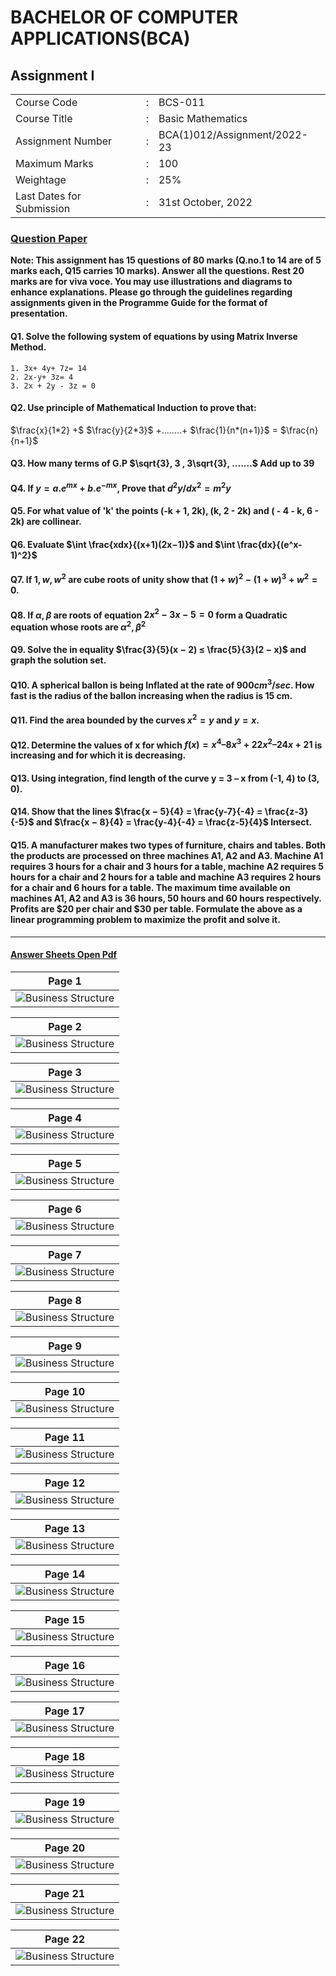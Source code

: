 # BACHELOR OF COMPUTER APPLICATIONS(BCA)
## Assignment I
|  |  |  |
|-------------|-------------|---------|
|Course Code |:| BCS-011 |
|Course Title |:| Basic Mathematics| 
|Assignment Number |:| BCA(1)012/Assignment/2022-23|
|Maximum Marks |:| 100|
|Weightage |:| 25%|
|Last Dates for Submission |:| 31st October, 2022|
### <u> **Question Paper** </u>
**Note: This assignment has 15 questions of 80 marks (Q.no.1 to 14 are of 5 marks each, Q15 carries 10 marks). Answer all the questions. Rest 20 marks are for viva voce. You may use illustrations and diagrams to enhance explanations. Please go through the guidelines regarding assignments given in the Programme Guide for the format of presentation.**

#### Q1. Solve the following system of equations by using Matrix Inverse Method.
    1. 3x+ 4y+ 7z= 14
    2. 2x-y+ 3z= 4
    3. 2x + 2y - 3z = 0
#### Q2. Use principle of Mathematical Induction to prove that: 

$\frac{x}{1*2} +$
$\frac{y}{2*3}$
$+ ........ +$
$\frac{1}{n*(n+1)}$
$=$
$\frac{n}{n+1}$ 
#### Q3. How many terms of G.P  $\sqrt{3}, 3 , 3\sqrt{3}, .......$ Add up to 39
#### Q4. If $y = a.e^{mx} + b.e^{-mx}$, Prove that $d^2y/dx^2 = m^2y$
#### Q5. For what value of 'k' the points (-k + 1, 2k), (k, 2 - 2k) and ( - 4 - k, 6 - 2k) are collinear.
#### Q6. Evaluate $\int \frac{xdx}{(x+1)(2x−1)}$ and $\int \frac{dx}{(e^x-1)^2}$
#### Q7. If $1, w, w^2$ are cube roots of unity show that $(1+ w)^2 - (1 + w)^3 + w^2 = 0$.
#### Q8. If $α, β$ are roots of equation $2x^2-3x-5=0$ form a Quadratic equation whose roots are $α^2, β^2$
#### Q9. Solve the in equality $\frac{3}{5}(x − 2) ≤ \frac{5}{3}(2 − x)$ and graph the solution set.
#### Q10. A spherical ballon is being Inflated at the rate of $900 cm^3/sec$. How fast is the radius of the ballon increasing when the radius is 15 cm.
#### Q11. Find the area bounded by the curves $x^2 = y$ and $y = x$.
#### Q12. Determine the values of x for which $f(x) = x^4 – 8x^3 + 22x^2– 24x + 21$ is increasing and for which it is decreasing.
#### Q13. Using integration, find length of the curve y = 3 – x from (-1, 4) to (3, 0).
#### Q14. Show that the lines $\frac{x − 5}{4} = \frac{y-7}{-4} = \frac{z-3}{-5}$ and $\frac{x − 8}{4} = \frac{y-4}{-4} = \frac{z-5}{4}$ Intersect.
#### Q15. A manufacturer makes two types of furniture, chairs and tables. Both the products are processed on three machines A1, A2 and A3. Machine A1 requires 3 hours for a chair and 3 hours for a table, machine A2 requires 5 hours for a chair and 2 hours for a table and machine A3 requires 2 hours for a chair and 6 hours for a table. The maximum time available on machines A1, A2 and A3 is 36 hours, 50 hours and 60 hours respectively. Profits are $20 per chair and $30 per table. Formulate the above as a linear programming problem to maximize the profit and solve it.
<hr/>

#### <u> **Answer Sheets** </u> <a href="images/Assignment-BCS-012.pdf"> Open Pdf </a>
|Page 1|
|:-----------------------------------------:|
| ![Business Structure](images/Page01.jpg "Page 1")|


|Page 2|
|:--------------------------------------------------:|
| ![Business Structure](images/Page02.jpg "Page 2")|

|Page 3|
|:--------------------------------------------------:|
| ![Business Structure](images/Page03.jpg "Page 3")|

|Page 4|
|:--------------------------------------------------:|
| ![Business Structure](images/Page04.jpg "Page 4")|

|Page 5|
|:--------------------------------------------------:|
| ![Business Structure](images/Page05.jpg "Page 5")|

|Page 6|
|:--------------------------------------------------:|
| ![Business Structure](images/Page06.jpg "Page 6")|

|Page 7|
|:--------------------------------------------------:|
| ![Business Structure](images/Page07.jpg "Page 7")|

|Page 8|
|:--------------------------------------------------:|
| ![Business Structure](images/Page08.jpg "Page 8")|

|Page 9|
|:--------------------------------------------------:|
| ![Business Structure](images/Page09.jpg "Page 9")|


|Page 10|
|:--------------------------------------------------:|
| ![Business Structure](images/Page10.jpg "Page 10")|


|Page 11|
|:--------------------------------------------------:|
| ![Business Structure](images/Page11.jpg "Page 11")|


|Page 12|
|:--------------------------------------------------:|
| ![Business Structure](images/Page12.jpg "Page 12")|


|Page 13|
|:--------------------------------------------------:|
| ![Business Structure](images/Page13.jpg "Page 13")|


|Page 14|
|:--------------------------------------------------:|
| ![Business Structure](images/Page14.jpg "Page 14")|


|Page 15|
|:--------------------------------------------------:|
| ![Business Structure](images/Page15.jpg "Page 15")|


|Page 16|
|:--------------------------------------------------:|
| ![Business Structure](images/Page16.jpg "Page 16")|


|Page 17|
|:--------------------------------------------------:|
| ![Business Structure](images/Page17.jpg "Page 17")|


|Page 18|
|:--------------------------------------------------:|
| ![Business Structure](images/Page18.jpg "Page 18")|


|Page 19|
|:--------------------------------------------------:|
| ![Business Structure](images/Page19.jpg "Page 19")|


|Page 20|
|:--------------------------------------------------:|
| ![Business Structure](images/Page20.jpg "Page 20")|


|Page 21|
|:--------------------------------------------------:|
| ![Business Structure](images/Page21.jpg "Page 21")|

|Page 22|
|:--------------------------------------------------:|
| ![Business Structure](images/Page22.jpg "Page 22")|
